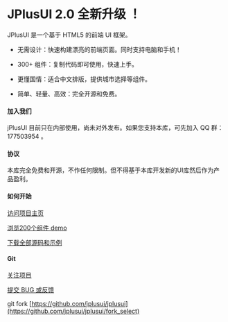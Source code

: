 # JPlusUI 2.0 全新升级 ！

JPlusUI 是一个基于 HTML5 的前端 UI 框架。

* 无需设计：快速构建漂亮的前端页面。同时支持电脑和手机！

* 300+ 组件：复制代码即可使用，快速上手。

* 更懂国情：适合中文排版，提供城市选择等组件。

* 简单、轻量、高效：完全开源和免费。

#### 加入我们

jPlusUI 目前只在内部使用，尚未对外发布。如果您支持本库，可先加入 QQ 群：177503954 。

#### 协议

本库完全免费和开源，不作任何限制。但不得基于本库开发新的UI库然后作为产品盈利。

#### 如何开始

[访问项目主页](http://jplusui.github.com)

[浏览200个组件 demo](http://jplusui.github.com/src/)

[下载全部源码和示例](https://github.com/jplusui/jplusui/zipball/master)

#### Git

[关注项目](https://github.com/jplusui/jplusui/star)

[提交 BUG 或反馈](https://github.com/jplusui/jplusui/issues)

git fork [https://github.com/jplusui/jplusui](https://github.com/jplusui/jplusui/fork_select)
